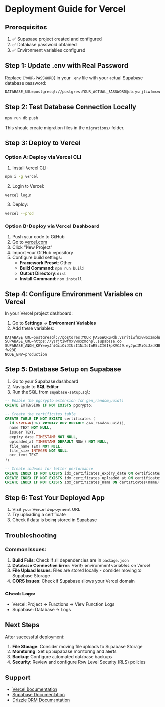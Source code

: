# Deployment Guide for Vercel

## Prerequisites

1. ✅ Supabase project created and configured
2. ✅ Database password obtained
3. ✅ Environment variables configured

## Step 1: Update .env with Real Password

Replace `[YOUR-PASSWORD]` in your `.env` file with your actual Supabase database password:

```env
DATABASE_URL=postgresql://postgres:YOUR_ACTUAL_PASSWORD@db.ysrjtiwfmxvwoxzmohpl.supabase.co:5432/postgres
```

## Step 2: Test Database Connection Locally

```bash
npm run db:push
```

This should create migration files in the `migrations/` folder.

## Step 3: Deploy to Vercel

### Option A: Deploy via Vercel CLI

1. Install Vercel CLI:
```bash
npm i -g vercel
```

2. Login to Vercel:
```bash
vercel login
```

3. Deploy:
```bash
vercel --prod
```

### Option B: Deploy via Vercel Dashboard

1. Push your code to GitHub
2. Go to [vercel.com](https://vercel.com)
3. Click "New Project"
4. Import your GitHub repository
5. Configure build settings:
   - **Framework Preset**: Other
   - **Build Command**: `npm run build`
   - **Output Directory**: `dist`
   - **Install Command**: `npm install`

## Step 4: Configure Environment Variables on Vercel

In your Vercel project dashboard:

1. Go to **Settings** → **Environment Variables**
2. Add these variables:

```
DATABASE_URL=postgresql://postgres:YOUR_PASSWORD@db.ysrjtiwfmxvwoxzmohpl.supabase.co:5432/postgres
SUPABASE_URL=https://ysrjtiwfmxvwoxzmohpl.supabase.co
SUPABASE_ANON_KEY=eyJhbGciOiJIUzI1NiIsInR5cCI6IkpXVCJ9.eyJpc3MiOiJzdXBhYmFzZSIsInJlZiI6Inlzcmp0aXdmbXh2d294em1vaHBsIiwicm9sZSI6ImFub24iLCJpYXQiOjE3NTU4NDE2OTAsImV4cCI6MjA3MTQxNzY5MH0.JW1GU4PqUmz46GeLGhmCEuzwbPvoWtcPSCd4p-fw23E
NODE_ENV=production
```

## Step 5: Database Setup on Supabase

1. Go to your Supabase dashboard
2. Navigate to **SQL Editor**
3. Run the SQL from `supabase-setup.sql`:

```sql
-- Enable the pgcrypto extension for gen_random_uuid()
CREATE EXTENSION IF NOT EXISTS pgcrypto;

-- Create the certificates table
CREATE TABLE IF NOT EXISTS certificates (
  id VARCHAR(36) PRIMARY KEY DEFAULT gen_random_uuid(),
  name TEXT NOT NULL,
  issuer TEXT,
  expiry_date TIMESTAMP NOT NULL,
  uploaded_at TIMESTAMP DEFAULT NOW() NOT NULL,
  file_name TEXT NOT NULL,
  file_size INTEGER NOT NULL,
  ocr_text TEXT
);

-- Create indexes for better performance
CREATE INDEX IF NOT EXISTS idx_certificates_expiry_date ON certificates(expiry_date);
CREATE INDEX IF NOT EXISTS idx_certificates_uploaded_at ON certificates(uploaded_at);
CREATE INDEX IF NOT EXISTS idx_certificates_name ON certificates(name);
```

## Step 6: Test Your Deployed App

1. Visit your Vercel deployment URL
2. Try uploading a certificate
3. Check if data is being stored in Supabase

## Troubleshooting

### Common Issues:

1. **Build Fails**: Check if all dependencies are in `package.json`
2. **Database Connection Error**: Verify environment variables on Vercel
3. **File Upload Issues**: Files are stored locally - consider moving to Supabase Storage
4. **CORS Issues**: Check if Supabase allows your Vercel domain

### Check Logs:

- Vercel: Project → Functions → View Function Logs
- Supabase: Database → Logs

## Next Steps

After successful deployment:

1. **File Storage**: Consider moving file uploads to Supabase Storage
2. **Monitoring**: Set up Supabase monitoring and alerts
3. **Backup**: Configure automated database backups
4. **Security**: Review and configure Row Level Security (RLS) policies

## Support

- [Vercel Documentation](https://vercel.com/docs)
- [Supabase Documentation](https://supabase.com/docs)
- [Drizzle ORM Documentation](https://orm.drizzle.team/)
